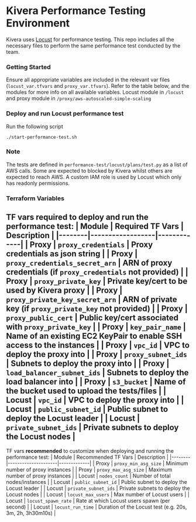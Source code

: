 
# Kivera Performance Testing Environment

Kivera uses [Locust](https://locust.io/) for performance testing. This repo includes all the necessary files to perform the same performance test conducted by the team.

### Getting Started
Ensure all appropriate variables are included in the relevant var files (`locust_var.tfvars` and `proxy_var.tfvars`). Refer to the table below, and the modules for more info on all available variables. Locust module in `/locust` and proxy module in `/proxy/aws-autoscaled-simple-scaling`

### Deploy and run Locust performance test
Run the following script
```
./start-performance-test.sh
```

### Note
The tests are defined in `performance-test/locust/plans/test.py` as a list of AWS calls. Some are expected to blocked by Kivera whilst others are expected to reach AWS. A custom IAM role is used by Locust which only has readonly permissions.

### Terraform Variables
TF vars **required** to deploy and run the performance test:
| Module | Required TF Vars | Description |
|--------|------------------|-------------|
| Proxy | `proxy_credentials` | Proxy credentials as json string |
| Proxy | `proxy_credentials_secret_arn` | ARN of proxy credentials (if `proxy_credentials` not provided) |
| Proxy | `proxy_private_key` | Private key/cert to be used by Kivera proxy |
| Proxy | `proxy_private_key_secret_arn` | ARN of private key (if `proxy_private_key` not provided) |
| Proxy | `proxy_public_cert` | Public key/cert associated with `proxy_private_key` |
| Proxy | `key_pair_name` | Name of an existing EC2 KeyPair to enable SSH access to the instances |
| Proxy | `vpc_id` | VPC to deploy the proxy into |
| Proxy | `proxy_subnet_ids` | Subnets to deploy the proxy into |
| Proxy | `load_balancer_subnet_ids` | Subnets to deploy the load balancer into |
| Proxy | `s3_bucket` | Name of the bucket used to upload the tests/files |
| Locust | `vpc_id` | VPC to deploy the proxy into |
| Locust | `public_subnet_id` | Public subnet to deploy the Locust leader |
| Locust | `private_subnet_ids` | Private subnets to deploy the Locust nodes |
---
TF vars **recommended** to customize when deploying and running the performance test:
| Module | Recommended TF Vars | Description |
|--------|---------------------|-------------|
| Proxy | `proxy_min_asg_size` | Minimum number of proxy instances |
| Proxy | `proxy_max_asg_size` | Maximum number of proxy instances |
| Locust | `nodes_count` | Number of total nodes/instances |
| Locust | `public_subnet_id` | Public subnet to deploy the Locust leader |
| Locust | `private_subnet_ids` | Private subnets to deploy the Locust nodes |
| Locust | `locust_max_users` | Max number of Locust users |
| Locust | `locust_spawn_rate` | Rate at which Locust users spawn (per second) |
| Locust | `locust_run_time` | Duration of the Locust test (e.g. 20s, 3m, 2h, 3h30m10s) |